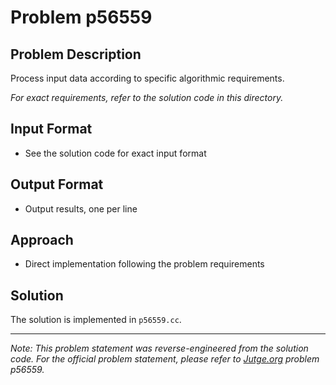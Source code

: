 # Problem p56559

## Problem Description

Process input data according to specific algorithmic requirements.

*For exact requirements, refer to the solution code in this directory.*

## Input Format

- See the solution code for exact input format

## Output Format

- Output results, one per line

## Approach

- Direct implementation following the problem requirements

## Solution

The solution is implemented in `p56559.cc`.

---

*Note: This problem statement was reverse-engineered from the solution code. For the official problem statement, please refer to [Jutge.org](https://jutge.org/) problem p56559.*
